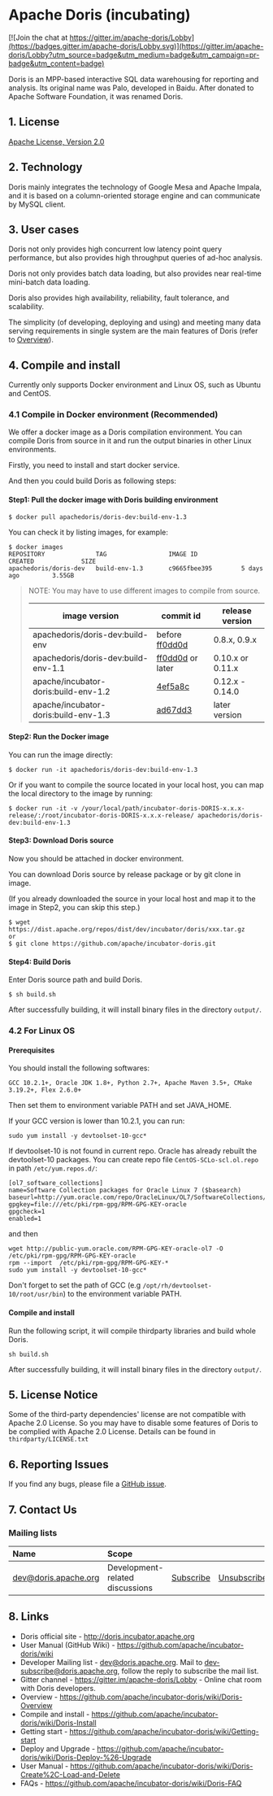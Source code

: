 <!--
Licensed to the Apache Software Foundation (ASF) under one
or more contributor license agreements.  See the NOTICE file
distributed with this work for additional information
regarding copyright ownership.  The ASF licenses this file
to you under the Apache License, Version 2.0 (the
"License"); you may not use this file except in compliance
with the License.  You may obtain a copy of the License at

  http://www.apache.org/licenses/LICENSE-2.0

Unless required by applicable law or agreed to in writing,
software distributed under the License is distributed on an
"AS IS" BASIS, WITHOUT WARRANTIES OR CONDITIONS OF ANY
KIND, either express or implied.  See the License for the
specific language governing permissions and limitations
under the License.
-->

# Apache Doris (incubating)
[![Join the chat at https://gitter.im/apache-doris/Lobby](https://badges.gitter.im/apache-doris/Lobby.svg)](https://gitter.im/apache-doris/Lobby?utm_source=badge&utm_medium=badge&utm_campaign=pr-badge&utm_content=badge)

Doris is an MPP-based interactive SQL data warehousing for reporting and analysis.
Its original name was Palo, developed in Baidu. After donated to Apache Software Foundation, it was renamed Doris.

## 1. License

[Apache License, Version 2.0](http://www.apache.org/licenses/LICENSE-2.0)

## 2. Technology
Doris mainly integrates the technology of Google Mesa and Apache Impala, and it is based on a column-oriented storage engine and can communicate by MySQL client.

## 3. User cases
Doris not only provides high concurrent low latency point query performance, but also provides high throughput queries of ad-hoc analysis.

Doris not only provides batch data loading, but also provides near real-time mini-batch data loading.

Doris also provides high availability, reliability, fault tolerance, and scalability.

The simplicity (of developing, deploying and using) and meeting many data serving requirements in single system are the main features of Doris (refer to [Overview](https://github.com/apache/incubator-doris/wiki/Doris-Overview)).

## 4. Compile and install

Currently only supports Docker environment and Linux OS, such as Ubuntu and CentOS.

### 4.1 Compile in Docker environment (Recommended)

We offer a docker image as a Doris compilation environment. You can compile Doris from source in it and run the output binaries in other Linux environments.

Firstly, you need to install and start docker service.

And then you could build Doris as following steps:

#### Step1: Pull the docker image with Doris building environment

```
$ docker pull apachedoris/doris-dev:build-env-1.3
```

You can check it by listing images, for example:

```
$ docker images
REPOSITORY              TAG                 IMAGE ID            CREATED             SIZE
apachedoris/doris-dev   build-env-1.3       c9665fbee395        5 days ago         3.55GB
```
> NOTE: You may have to use different images to compile from source.
>
> | image version | commit id | release version |
> |---|---|---|
> | apachedoris/doris-dev:build-env | before [ff0dd0d](https://github.com/apache/incubator-doris/commit/ff0dd0d2daa588f18b6db56f947e813a56d8ec81) | 0.8.x, 0.9.x |
> | apachedoris/doris-dev:build-env-1.1 | [ff0dd0d](https://github.com/apache/incubator-doris/commit/ff0dd0d2daa588f18b6db56f947e813a56d8ec81) or later | 0.10.x or 0.11.x |
> | apache/incubator-doris:build-env-1.2 | [4ef5a8c](https://github.com/apache/incubator-doris/commit/4ef5a8c8560351d7fff7ff8fd51c4c7a75e006a8) | 0.12.x - 0.14.0 |
> | apache/incubator-doris:build-env-1.3 | [ad67dd3](https://github.com/apache/incubator-doris/commit/ad67dd34a04c1ca960cff38e5b335b30fc7d559f) | later version |




#### Step2: Run the Docker image

You can run the image directly:

```
$ docker run -it apachedoris/doris-dev:build-env-1.3
```

Or if you want to compile the source located in your local host, you can map the local directory to the image by running:

```
$ docker run -it -v /your/local/path/incubator-doris-DORIS-x.x.x-release/:/root/incubator-doris-DORIS-x.x.x-release/ apachedoris/doris-dev:build-env-1.3
```

#### Step3: Download Doris source

Now you should be attached in docker environment.

You can download Doris source by release package or by git clone in image.

(If you already downloaded the source in your local host and map it to the image in Step2, you can skip this step.)

```
$ wget https://dist.apache.org/repos/dist/dev/incubator/doris/xxx.tar.gz
or
$ git clone https://github.com/apache/incubator-doris.git
```

#### Step4: Build Doris

Enter Doris source path and build Doris.

```
$ sh build.sh
```

After successfully building, it will install binary files in the directory `output/`.

### 4.2 For Linux OS

#### Prerequisites

You should install the following softwares:

```
GCC 10.2.1+, Oracle JDK 1.8+, Python 2.7+, Apache Maven 3.5+, CMake 3.19.2+, Flex 2.6.0+
```

Then set them to environment variable PATH and set JAVA_HOME.

If your GCC version is lower than 10.2.1, you can run:

```
sudo yum install -y devtoolset-10-gcc* 
```

If devtoolset-10 is not found in current repo. Oracle has already rebuilt the devtoolset-10 packages. You can create
repo file `CentOS-SCLo-scl.ol.repo` in path `/etc/yum.repos.d/`:

```
[ol7_software_collections]
name=Software Collection packages for Oracle Linux 7 ($basearch)
baseurl=http://yum.oracle.com/repo/OracleLinux/OL7/SoftwareCollections/$basearch/
gpgkey=file:///etc/pki/rpm-gpg/RPM-GPG-KEY-oracle
gpgcheck=1
enabled=1
```

and then

```
wget http://public-yum.oracle.com/RPM-GPG-KEY-oracle-ol7 -O /etc/pki/rpm-gpg/RPM-GPG-KEY-oracle
rpm --import  /etc/pki/rpm-gpg/RPM-GPG-KEY-*
sudo yum install -y devtoolset-10-gcc*
```
Don't forget to set the path of GCC (e.g `/opt/rh/devtoolset-10/root/usr/bin`) to the environment variable PATH.

#### Compile and install

Run the following script, it will compile thirdparty libraries and build whole Doris.

```
sh build.sh
```

After successfully building, it will install binary files in the directory `output/`.

## 5. License Notice

Some of the third-party dependencies' license are not compatible with Apache 2.0 License. So you may have to disable
some features of Doris to be complied with Apache 2.0 License. Details can be found in `thirdparty/LICENSE.txt`

## 6. Reporting Issues

If you find any bugs, please file a [GitHub issue](https://github.com/apache/incubator-doris/issues).

## 7. Contact Us

### Mailing lists

| Name                                                                          | Scope                           |                                                                 |                                                                     |                                                                              |
|:------------------------------------------------------------------------------|:--------------------------------|:----------------------------------------------------------------|:--------------------------------------------------------------------|:-----------------------------------------------------------------------------|
| [dev@doris.apache.org](mailto:dev@doris.apache.org)     | Development-related discussions | [Subscribe](mailto:dev-subscribe@doris.apache.org)   | [Unsubscribe](mailto:dev-unsubscribe@doris.apache.org)   | [Archives](http://mail-archives.apache.org/mod_mbox/doris-dev/)   |

## 8. Links

* Doris official site - <http://doris.incubator.apache.org>
* User Manual (GitHub Wiki) - <https://github.com/apache/incubator-doris/wiki>
* Developer Mailing list - <dev@doris.apache.org>. Mail to <dev-subscribe@doris.apache.org>, follow the reply to subscribe the mail list.
* Gitter channel - <https://gitter.im/apache-doris/Lobby> - Online chat room with Doris developers.
* Overview - <https://github.com/apache/incubator-doris/wiki/Doris-Overview>
* Compile and install - <https://github.com/apache/incubator-doris/wiki/Doris-Install>
* Getting start - <https://github.com/apache/incubator-doris/wiki/Getting-start>
* Deploy and Upgrade - <https://github.com/apache/incubator-doris/wiki/Doris-Deploy-%26-Upgrade>
* User Manual - <https://github.com/apache/incubator-doris/wiki/Doris-Create%2C-Load-and-Delete>
* FAQs - <https://github.com/apache/incubator-doris/wiki/Doris-FAQ>
